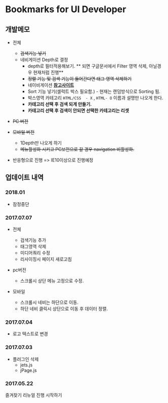 # Bookmarks for UI Developer

## 개발메모

+ 전체
    + ~~검색기능 넣기~~
    + 네비게이션 Depth로 결정
        + depth로 필터적용해보기. ** 되면 구글문서에서 Filter 영역 삭제, 아닐경우 현재처럼 진행**
        + ~~정렬 기능 및 검색 기능이 들어간다면 태그 영역 삭제하기~~
        + 네이비게이션 **[참고사이트](http://www.alessioatzeni.com/wp-content/tutorials/html-css/CSS3-DropdownMenu/index.html)**
        + Sort 기능 넣기(셀럭트 박스 필요함.) - 현재는 랜덤방식으로 Sorting 됨.
        + 박스영역 카테고리 ```HTML/CSS  - X```  ,  ```HTML- O``` 이름과 설명만 나오게 한다.
        + **카테고리 선택 후 검색 되게 만들기.**
        + **카테고리 선택 후 검색이 안되면 선택한 카테고리는 리셋**

+ ~~PC 버전~~
+ ~~모바일 버전~~
    + 1Depth만 나오게 하기
    + ~~메뉴활성화 시키고 PC보전으로 갈 경우 navigation 비활성화.~~


+ 반응형으로 진행 => IE10이상으로 진행예정
    

## 업데이트 내역
### 2018.01 
+ 잠정중단

### 2017.07.07
+ 전체
    + 검색기능 추가
    + 태그영역 삭제 
    + 미디어쿼리 수정
    + 리사이징시 페이지 새로고침
    
+ pc버전
    + 스크롤시 상단 메뉴 고정으로 수정.

+ 모바일
    + 스크롤시 네비는 하단으로 이동.
    + 하단 네비 클릭시 상단으로 이동 후 데이터 정렬.

### 2017.07.04
+ 로고 텍스트로 변경

### 2017.07.03
+ 플러그인 삭제
    + jets.js
    + jPage.js

### 2017.05.22 
즐겨찾기 리뉴얼 진행 시작하기